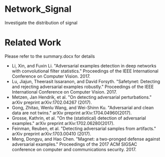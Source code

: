 # Network_Signal
Investigate the distribution of signal


# Related Work

Please refer to the summary.docx for details

- Li, Xin, and Fuxin Li. "Adversarial examples detection in deep networks with convolutional filter statistics." Proceedings of the IEEE International Conference on Computer Vision. 2017. 
- Lu, Jiajun, Theerasit Issaranon, and David Forsyth. "Safetynet: Detecting and rejecting adversarial examples robustly." Proceedings of the IEEE International Conference on Computer Vision. 2017.
- Metzen, Jan Hendrik, et al. "On detecting adversarial perturbations." arXiv preprint arXiv:1702.04267 (2017).
- Gong, Zhitao, Wenlu Wang, and Wei-Shinn Ku. "Adversarial and clean data are not twins." arXiv preprint arXiv:1704.04960(2017).
- Grosse, Kathrin, et al. "On the (statistical) detection of adversarial examples." arXiv preprint arXiv:1702.06280(2017).
- Feinman, Reuben, et al. "Detecting adversarial samples from artifacts." arXiv preprint arXiv:1703.00410 (2017).
- Meng, Dongyu, and Hao Chen. "Magnet: a two-pronged defense against adversarial examples." Proceedings of the 2017 ACM SIGSAC conference on computer and communications security. 2017.

